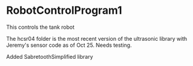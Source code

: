# RobotControlProgram1
This controls the tank robot

The hcsr04 folder is the most recent version of the ultrasonic library with Jeremy's sensor code as of Oct 25. Needs testing.

Added SabretoothSimplified library
